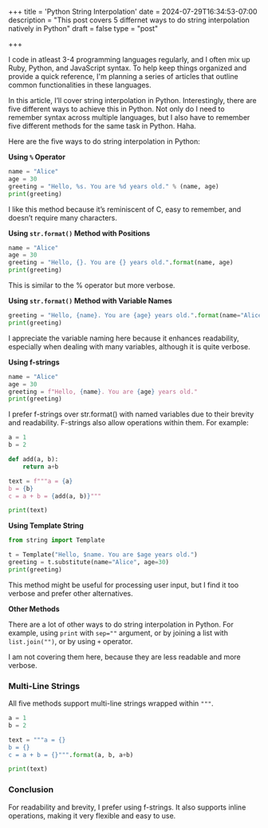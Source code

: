+++
title = 'Python String Interpolation'
date = 2024-07-29T16:34:53-07:00
description = "This post covers 5 differnet ways to do string interpolation natively in Python"
draft = false
type = "post"


+++

I code in atleast 3-4 programming languages regularly, and I often mix up Ruby, Python, and JavaScript syntax. To help keep things organized and provide a quick reference, I'm planning a series of articles that outline common functionalities in these languages.

In this article, I’ll cover string interpolation in Python. Interestingly, there are five different ways to achieve this in Python. Not only do I need to remember syntax across multiple languages, but I also have to remember five different methods for the same task in Python. Haha.

Here are the five ways to do string interpolation in Python:

**Using `%` Operator**

```python
name = "Alice"
age = 30
greeting = "Hello, %s. You are %d years old." % (name, age)
print(greeting)
```

I like this method because it’s reminiscent of C, easy to remember, and doesn’t require many characters. 



**Using `str.format()` Method with Positions**

```python
name = "Alice"
age = 30
greeting = "Hello, {}. You are {} years old.".format(name, age)
print(greeting)
```

This is similar to the % operator but more verbose.



**Using `str.format()` Method with Variable Names**

```python
greeting = "Hello, {name}. You are {age} years old.".format(name="Alice", age=30)
print(greeting)
```

I appreciate the variable naming here because it enhances readability, especially when dealing with many variables, although it is quite verbose.


**Using f-strings**

```python
name = "Alice"
age = 30
greeting = f"Hello, {name}. You are {age} years old."
print(greeting)
```

I prefer f-strings over str.format() with named variables due to their brevity and readability. F-strings also allow operations within them. For example:

```python
a = 1
b = 2

def add(a, b):
    return a+b

text = f"""a = {a}
b = {b}
c = a + b = {add(a, b)}"""

print(text)
```

**Using Template String**

```python
from string import Template

t = Template("Hello, $name. You are $age years old.")
greeting = t.substitute(name="Alice", age=30)
print(greeting)
```

This method might be useful for processing user input, but I find it too verbose and prefer other alternatives.

**Other Methods**

There are a lot of other ways to do string interpolation in Python. For example, using `print` with `sep=""` argument, or by joining a list with `list.join("")`, or by using `+` operator. 

I am not covering them here, because they are less readable and more verbose.

### Multi-Line Strings

All five methods support multi-line strings wrapped within `"""`.

```python
a = 1
b = 2

text = """a = {}
b = {}
c = a + b = {}""".format(a, b, a+b)

print(text)
```

### Conclusion

For readability and brevity, I prefer using f-strings. It also supports inline operations, making it very flexible and easy to use.
